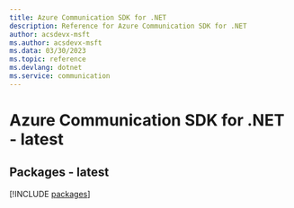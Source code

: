 ```yaml
---
title: Azure Communication SDK for .NET
description: Reference for Azure Communication SDK for .NET
author: acsdevx-msft
ms.author: acsdevx-msft
ms.data: 03/30/2023
ms.topic: reference
ms.devlang: dotnet
ms.service: communication
---
```

# Azure Communication SDK for .NET - latest
## Packages - latest
[!INCLUDE [packages](communication-index.md)]